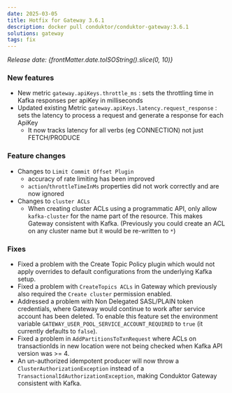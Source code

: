 ```yaml
---
date: 2025-03-05
title: Hotfix for Gateway 3.6.1
description: docker pull conduktor/conduktor-gateway:3.6.1
solutions: gateway
tags: fix
---
```


*Release date: {frontMatter.date.toISOString().slice(0, 10)}*

### New features

- New metric `gateway.apiKeys.throttle_ms` : sets the throttling time in Kafka responses per apiKey in milliseconds
- Updated existing Metric `gateway.apiKeys.latency.request_response` : sets the latency to process a request and generate a response for each ApiKey
  - It now tracks latency for all verbs (eg CONNECTION) not just FETCH/PRODUCE

### Feature changes

- Changes to `Limit Commit Offset Plugin`
  - accuracy of rate limiting has been improved
  - `action`/`throttleTimeInMs` properties did not work correctly and are now ignored
- Changes to `cluster ACLs`
  - When creating cluster ACLs using a programmatic API, only allow `kafka-cluster` for the name part of the resource. This makes  Gateway consistent with Kafka. (Previously you could create an ACL on any cluster name but it would be re-written to `*`)

### Fixes

- Fixed a problem with the Create Topic Policy plugin which would not apply overrides to default configurations from the underlying Kafka setup.
- Fixed a problem with `CreateTopics ACLs` in Gateway which previously also required the `Create cluster` permission enabled.
- Addressed a problem with Non Delegated SASL/PLAIN token credentials, where Gateway would continue to work after service account has been deleted. To enable this feature set the environment variable `GATEWAY_USER_POOL_SERVICE_ACCOUNT_REQUIRED` to `true` (it currently defaults to `false`).
- Fixed a problem in `AddPartitionsToTxnRequest` where ACLs on transactionIds in new location were not being checked when Kafka API version was >= 4.
- An un-authorized idempotent producer will now throw a `ClusterAuthorizationException` instead of a `TransactionalIdAuthorizationException`,  making Conduktor Gateway consistent with Kafka.


